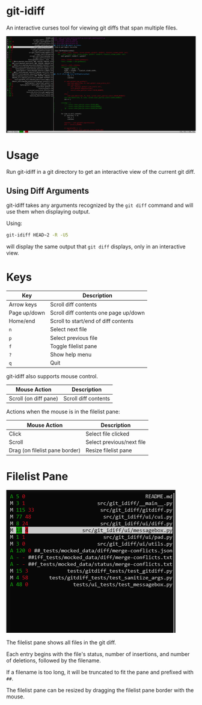 # git-idiff

An interactive curses tool for viewing git diffs that span multiple files.

![git idiff](docs/images/git-idiff.png)

# Usage

Run git-idiff in a git directory to get an interactive view of the current git diff.

## Using Diff Arguments

git-idiff takes any arguments recognized by the `git diff` command and will use them when displaying output.

Using:
```bash
git-idiff HEAD~2 -R -U5
```
will display the same output that `git diff` displays, only in an interactive view.

# Keys

| Key | Description |
|---|---|
| Arrow keys | Scroll diff contents |
| Page up/down | Scroll diff contents one page up/down |
| Home/end | Scroll to start/end of diff contents |
| `n` | Select next file |
| `p` | Select previous file |
| `f` | Toggle filelist pane |
| `?` | Show help menu |
| `q` | Quit |

git-idiff also supports mouse control.

| Mouse Action | Description |
|---|---|
| Scroll (on diff pane) | Scroll diff contents |


Actions when the mouse is in the filelist pane:

| Mouse Action | Description |
|---|---|
| Click | Select file clicked |
| Scroll | Select previous/next file |
| Drag (on filelist pane border) | Resize filelist pane |

# Filelist Pane

![filelist pane](docs/images/filelist.png)

The filelist pane shows all files in the git diff.

Each entry begins with the file's status, number of insertions, and number of deletions, followed by the filename.

If a filename is too long, it will be truncated to fit the pane and prefixed with `##`.

The filelist pane can be resized by dragging the filelist pane border with the mouse.